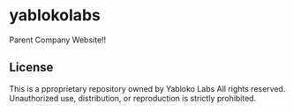 # yablokolabs

Parent Company Website!!

## License

This is a pproprietary repository owned by Yabloko Labs
All rights reserved. Unauthorized use, distribution, or reproduction is strictly prohibited.
